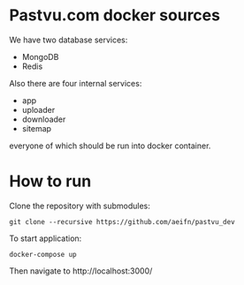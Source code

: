 # Pastvu.com docker sources

We have two database services:
 * MongoDB
 * Redis

Also there are four internal services:
 * app
 * uploader
 * downloader
 * sitemap

everyone of which should be run into docker container.

# How to run

Clone the repository with submodules:

```
git clone --recursive https://github.com/aeifn/pastvu_dev
```

To start application:

```
docker-compose up
```

Then navigate to http://localhost:3000/
